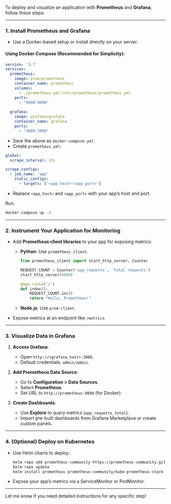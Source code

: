 To deploy and visualize an application with **Prometheus** and **Grafana**, follow these steps:

---

### **1. Install Prometheus and Grafana**
- Use a Docker-based setup or install directly on your server.

#### **Using Docker Compose (Recommended for Simplicity)**:
```yaml
version: '3.7'
services:
  prometheus:
    image: prom/prometheus
    container_name: prometheus
    volumes:
      - ./prometheus.yml:/etc/prometheus/prometheus.yml
    ports:
      - "9090:9090"
  
  grafana:
    image: grafana/grafana
    container_name: grafana
    ports:
      - "3000:3000"
```
- Save the above as `docker-compose.yml`.
- Create `prometheus.yml`:
```yaml
global:
  scrape_interval: 15s

scrape_configs:
  - job_name: 'app'
    static_configs:
      - targets: ['<app_host>:<app_port>']
```
- Replace `<app_host>` and `<app_port>` with your app’s host and port.

Run:
```bash
docker-compose up -d
```

---

### **2. Instrument Your Application for Monitoring**
- Add **Prometheus client libraries** to your app for exposing metrics:
  - **Python**: Use `prometheus_client`.
    ```python
    from prometheus_client import start_http_server, Counter

    REQUEST_COUNT = Counter('app_requests', 'Total requests')
    start_http_server(8000)

    @app.route('/')
    def index():
        REQUEST_COUNT.inc()
        return "Hello, Prometheus!"
    ```
  - **Node.js**: Use `prom-client`.

- Expose metrics at an endpoint like `/metrics`.

---

### **3. Visualize Data in Grafana**
1. **Access Grafana**:
   - Open `http://<grafana_host>:3000`.
   - Default credentials: `admin/admin`.

2. **Add Prometheus Data Source**:
   - Go to **Configuration > Data Sources**.
   - Select **Prometheus**.
   - Set URL to `http://prometheus:9090` (for Docker).

3. **Create Dashboards**:
   - Use **Explore** to query metrics (`app_requests_total`).
   - Import pre-built dashboards from Grafana Marketplace or create custom panels.

---

### **4. (Optional) Deploy on Kubernetes**
- Use Helm charts to deploy:
  ```bash
  helm repo add prometheus-community https://prometheus-community.github.io/helm-charts
  helm repo update
  helm install prometheus prometheus-community/kube-prometheus-stack
  ```

- Expose your app’s metrics via a ServiceMonitor or PodMonitor.

---

Let me know if you need detailed instructions for any specific step!
